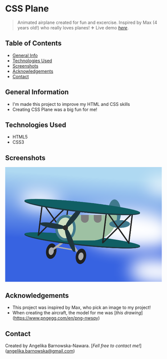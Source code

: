 # CSS Plane
> Animated airplane created for fun and excercise. Inspired by Max (4 years old!) who really loves planes! ✈ 
> Live demo [_here_](https://abarnowska.github.io/css-plane/).

## Table of Contents
* [General Info](#general-information)
* [Technologies Used](#technologies-used)
* [Screenshots](#screenshots)
* [Acknowledgements](#acknowledgements)
* [Contact](#contact)

## General Information
- I'm made this project to improve my HTML and CSS skills
- Creating CSS Plane was a big fun for me!


## Technologies Used
- HTML5 
- CSS3


## Screenshots
![Example screenshot](./img/css-plane%20screenshot.png)



## Acknowledgements
- This project was inspired by Max, who pick an image to my project!
- When creating the aircraft, the model for me was [_this drawing_] (https://www.pngegg.com/en/png-nwsqy)


## Contact
Created by Angelika Barnowska-Nawara. [_Fell free to contact me!_] (angelika.barnowska@gmail.com)
